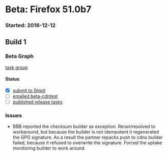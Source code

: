 # Beta: Firefox 51.0b7

### Started: 2016-12-12

## Build 1

### Beta Graph
[task group](https://tools.taskcluster.net/push-inspector/#/mp0Fij92SbS8QyOgvrrUqg)


#### Status
- [x] [submit to Shipit](https://wiki.mozilla.org/Release:Release_Automation_on_Mercurial:Starting_a_Release#Submit_to_Ship_It)
- [ ] [emailed beta-cdntest](../how-tos/relpro.md#1-email-drivers-re-release-live-on-test-channel)
- [ ] [published release tasks](../how-tos/relpro.md#3-publish-release)

### Issues
- BBB reported the checksum builder as exception. Reran/resolved to workaround, but because the builder is not idempotent it regenerated the GPG signature. As a result the partner repacks push to cdns builder failed, because it refused to overwrite the signature. Forced the uptake monitoring builder to work around.


